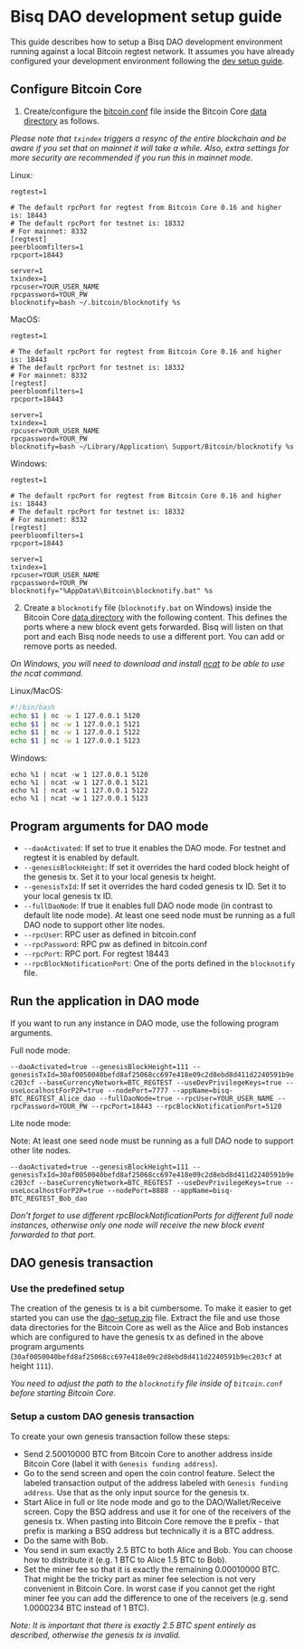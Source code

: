 # Bisq DAO development setup guide

This guide describes how to setup a Bisq DAO development environment running against a local Bitcoin regtest network.
It assumes you have already configured your development environment following the [dev setup guide](dev-setup.md).

## Configure Bitcoin Core

1. Create/configure the [bitcoin.conf](https://en.bitcoin.it/wiki/Running_Bitcoin#Bitcoin.conf_Configuration_File) file inside the Bitcoin Core [data directory](https://en.bitcoin.it/wiki/Data_directory#Default_Location) as follows.

_Please note that `txindex` triggers a resync of the entire blockchain and be aware if you set that on mainnet it will take a while. Also, extra settings for more security are recommended if you run this in mainnet mode._

Linux:
```
regtest=1

# The default rpcPort for regtest from Bitcoin Core 0.16 and higher is: 18443
# The default rpcPort for testnet is: 18332
# For mainnet: 8332
[regtest]
peerbloomfilters=1
rpcport=18443

server=1
txindex=1
rpcuser=YOUR_USER_NAME
rpcpassword=YOUR_PW
blocknotify=bash ~/.bitcoin/blocknotify %s
```

MacOS:
```
regtest=1

# The default rpcPort for regtest from Bitcoin Core 0.16 and higher is: 18443
# The default rpcPort for testnet is: 18332
# For mainnet: 8332
[regtest]
peerbloomfilters=1
rpcport=18443

server=1
txindex=1
rpcuser=YOUR_USER_NAME
rpcpassword=YOUR_PW
blocknotify=bash ~/Library/Application\ Support/Bitcoin/blocknotify %s
```

Windows:
```
regtest=1

# The default rpcPort for regtest from Bitcoin Core 0.16 and higher is: 18443
# The default rpcPort for testnet is: 18332
# For mainnet: 8332
[regtest]
peerbloomfilters=1
rpcport=18443

server=1
txindex=1
rpcuser=YOUR_USER_NAME
rpcpassword=YOUR_PW
blocknotify="%AppData%\Bitcoin\blocknotify.bat" %s
```

2. Create a `blocknotify` file (`blocknotify.bat` on Windows) inside the Bitcoin Core [data directory](https://en.bitcoin.it/wiki/Data_directory#Default_Location) with the following content.
This defines the ports where a new block event gets forwarded. Bisq will listen on that port and each Bisq node needs to use a different port. You can add or remove ports as needed.

_On Windows, you will need to download and install [ncat](https://nmap.org/ncat/) to be able to use the ncat command._

Linux/MacOS:
```bash
#!/bin/bash
echo $1 | nc -w 1 127.0.0.1 5120
echo $1 | nc -w 1 127.0.0.1 5121
echo $1 | nc -w 1 127.0.0.1 5122
echo $1 | nc -w 1 127.0.0.1 5123
```

Windows:
```batch
echo %1 | ncat -w 1 127.0.0.1 5120
echo %1 | ncat -w 1 127.0.0.1 5121
echo %1 | ncat -w 1 127.0.0.1 5122
echo %1 | ncat -w 1 127.0.0.1 5123
```


## Program arguments for DAO mode

 - `--daoActivated`: If set to true it enables the DAO mode. For testnet and regtest it is enabled by default.
 - `--genesisBlockHeight`: If set it overrides the hard coded block height of the genesis tx. Set it to your local genesis tx height.
 - `--genesisTxId`: If set it overrides the hard coded genesis tx ID. Set it to your local genesis tx ID.
 - `--fullDaoNode`: If true it enables full DAO node mode (in contrast to default lite node mode). At least one seed node must be running as a full DAO node to support other lite nodes.
 - `--rpcUser`: RPC user as defined in bitcoin.conf
 - `--rpcPassword`: RPC pw as defined in bitcoin.conf
 - `--rpcPort`: RPC port. For regtest 18443
 - `--rpcBlockNotificationPort`: One of the ports defined in the `blocknotify` file.


## Run the application in DAO mode

If you want to run any instance in DAO mode, use the following program arguments.

Full node mode:

`--daoActivated=true --genesisBlockHeight=111 --genesisTxId=30af0050040befd8af25068cc697e418e09c2d8ebd8d411d2240591b9ec203cf --baseCurrencyNetwork=BTC_REGTEST --useDevPrivilegeKeys=true --useLocalhostForP2P=true --nodePort=7777 --appName=bisq-BTC_REGTEST_Alice_dao --fullDaoNode=true --rpcUser=YOUR_USER_NAME --rpcPassword=YOUR_PW --rpcPort=18443 --rpcBlockNotificationPort=5120`

Lite node mode:

Note: At least one seed node must be running as a full DAO node to support other lite nodes.

`--daoActivated=true --genesisBlockHeight=111 --genesisTxId=30af0050040befd8af25068cc697e418e09c2d8ebd8d411d2240591b9ec203cf --baseCurrencyNetwork=BTC_REGTEST --useDevPrivilegeKeys=true --useLocalhostForP2P=true --nodePort=8888 --appName=bisq-BTC_REGTEST_Bob_dao`

_Don't forget to use different rpcBlockNotificationPorts for different full node instances, otherwise only one node will receive the new block event forwarded to that port._


## DAO genesis transaction

### Use the predefined setup

The creation of the genesis tx is a bit cumbersome. To make it easier to get started you can use the [dao-setup.zip](dao-setup.zip) file.
Extract the file and use those data directories for the Bitcoin Core as well as the Alice and Bob instances which are configured to have the genesis tx as defined in the above program arguments (`30af0050040befd8af25068cc697e418e09c2d8ebd8d411d2240591b9ec203cf` at height `111`).

_You need to adjust the path to the `blocknotify` file inside of `bitcoin.conf` before starting Bitcoin Core._

### Setup a custom DAO genesis transaction

To create your own genesis transaction follow these steps:

 - Send 2.50010000 BTC from Bitcoin Core to another address inside Bitcoin Core (label it with `Genesis funding address`).
 - Go to the send screen and open the coin control feature. Select the labeled transaction output of the address labeled with `Genesis funding address`. Use that as the only input source for the genesis tx.
 - Start Alice in full or lite node mode and go to the DAO/Wallet/Receive screen. Copy the BSQ address and use it for one of the receivers of the genesis tx. When pasting into Bitcoin Core remove the `B` prefix - that prefix is marking a BSQ address but technically it is a BTC address.
 - Do the same with Bob.
 - You send in sum exactly 2.5 BTC to both Alice and Bob. You can choose how to distribute it (e.g. 1 BTC to Alice 1.5 BTC to Bob).
 - Set the miner fee so that it is exactly the remaining 0.00010000 BTC. That might be the tricky part as miner fee selection is not very convenient in Bitcoin Core. In worst case if you cannot get the right miner fee you can add the difference to one of the receivers (e.g. send 1.0000234 BTC instead of 1 BTC).

_Note: It is important that there is exactly 2.5 BTC spent entirely as described, otherwise the genesis tx is invalid._
